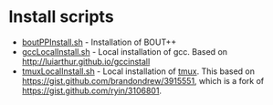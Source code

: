 # Install scripts

* [boutPPInstall.sh](boutPPInstall.sh) - Installation of BOUT++
* [gccLocalInstall.sh](gccLocalInstall.sh) - Local installation of gcc. Based
   on http://luiarthur.github.io/gccinstall
* [tmuxLocalInstall.sh](tmuxLocalInstall.sh) - Local installation of
  [tmux](https://tmux.github.io/). This based on
  https://gist.github.com/brandondrew/3915551, which is a fork of
  https://gist.github.com/ryin/3106801.
